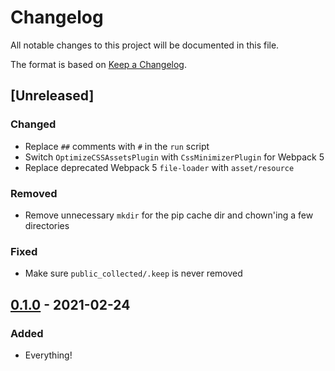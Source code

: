 # Changelog

All notable changes to this project will be documented in this file.

The format is based on [Keep a
Changelog](https://keepachangelog.com/en/1.0.0/).

## [Unreleased]

### Changed

- Replace `##` comments with `#` in the `run` script
- Switch `OptimizeCSSAssetsPlugin` with `CssMinimizerPlugin` for Webpack 5
- Replace deprecated Webpack 5 `file-loader` with `asset/resource`

### Removed

- Remove unnecessary `mkdir` for the pip cache dir and chown'ing a few directories

### Fixed

- Make sure `public_collected/.keep` is never removed

## [0.1.0] - 2021-02-24

### Added

- Everything!

[0.1.0]: https://github.com/nickjj/docker-django-example/releases/tag/0.1.0
